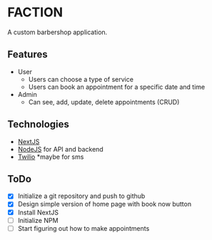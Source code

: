 # FACTION

A custom barbershop application.

## Features

- User
  - Users can choose a type of service
  - Users can book an appointment for a specific date and time
- Admin
  - Can see, add, update, delete appointments (CRUD)

## Technologies

- [NextJS](https://nextjs.org/)
- [NodeJS](https://nodejs.org/en/) for API and backend
- [Twilio](https://www.twilio.com/) \*maybe for sms

## ToDo

- [x] Initialize a git repository and push to github
- [x] Design simple version of home page with book now button
- [x] Install NextJS
- [ ] Initialize NPM
- [ ] Start figuring out how to make appointments

